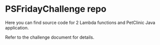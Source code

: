 # PSFridayChallenge repo

Here you can find source code for 2 Lambda functions and PetClinic Java application.

Refer to the challenge document for details.

